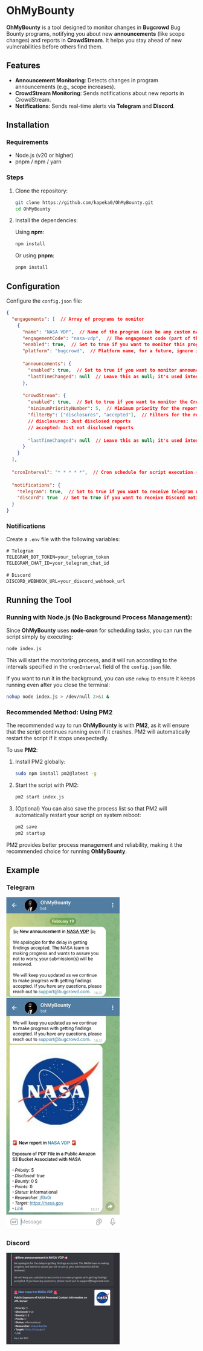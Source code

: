 # OhMyBounty

**OhMyBounty** is a tool designed to monitor changes in **Bugcrowd** Bug Bounty programs, notifying you about new **announcements** (like scope changes) and reports in **CrowdStream**. It helps you stay ahead of new vulnerabilities before others find them.

## Features

- **Announcement Monitoring**: Detects changes in program announcements (e.g., scope increases).
- **CrowdStream Monitoring**: Sends notifications about new reports in CrowdStream.
- **Notifications**: Sends real-time alerts via **Telegram** and **Discord**.

## Installation

### Requirements

- Node.js (v20 or higher)
- pnpm / npm / yarn

### Steps

1. Clone the repository:

    ```bash
    git clone https://github.com/kapeka0/OhMyBounty.git
    cd OhMyBounty
    ```

2. Install the dependencies:

    Using **npm**:

    ```bash
    npm install
    ```

    Or using **pnpm**:

    ```bash
    pnpm install
    ```

## Configuration

Configure the `config.json` file:

```json
{
  "engagements": [  // Array of programs to monitor
    {
      "name": "NASA VDP",  // Name of the program (can be any custom name)
      "engagementCode": "nasa-vdp",  // The engagement code (part of the URL for the program)
      "enabled": true,  // Set to true if you want to monitor this program
      "platform": "bugcrowd",  // Platform name, for a future, ignore it

      "announcements": {
        "enabled": true,  // Set to true if you want to monitor announcements (like scope changes, etc.)
        "lastTimeChanged": null  // Leave this as null; it's used internally to track the last update
      },

      "crowdStream": {
        "enabled": true,  // Set to true if you want to monitor the CrowdStream feed
        "minimumPriorityNumber": 5,  // Minimum priority for the reports to notify about
        "filterBy": ["disclosures", "accepted"],  // Filters for the report status (must have at least one value)
        // disclosures: Just disclosed reports
        // accepted: Just not disclosed reports
        
        "lastTimeChanged": null  // Leave this as null; it's used internally to track the last update
      }
    }
  ],

  "cronInterval": "* * * * *",  // Cron schedule for script execution (this runs every minute by default)

  "notifications": {
    "telegram": true,  // Set to true if you want to receive Telegram notifications
    "discord": true  // Set to true if you want to receive Discord notifications
  }
}
```

### Notifications

Create a `.env` file with the following variables:

```
# Telegram
TELEGRAM_BOT_TOKEN=your_telegram_token
TELEGRAM_CHAT_ID=your_telegram_chat_id

# Discord
DISCORD_WEBHOOK_URL=your_discord_webhook_url
```

## Running the Tool

### Running with Node.js (No Background Process Management):

Since **OhMyBounty** uses **node-cron** for scheduling tasks, you can run the script simply by executing:

```bash
node index.js
```

This will start the monitoring process, and it will run according to the intervals specified in the `cronInterval` field of the `config.json` file.

If you want to run it in the background, you can use `nohup` to ensure it keeps running even after you close the terminal:

```bash
nohup node index.js > /dev/null 2>&1 &
```

### Recommended Method: Using PM2

The recommended way to run **OhMyBounty** is with **PM2**, as it will ensure that the script continues running even if it crashes. PM2 will automatically restart the script if it stops unexpectedly.

To use **PM2**:

1. Install PM2 globally:

    ```bash
    sudo npm install pm2@latest -g
    ```

2. Start the script with PM2:

    ```bash
    pm2 start index.js
    ```

3. (Optional) You can also save the process list so that PM2 will automatically restart your script on system reboot:

    ```bash
    pm2 save
    pm2 startup
    ```

PM2 provides better process management and reliability, making it the recommended choice for running **OhMyBounty**.
 
## Example
### Telegram
<img src="./assets/ex1.jpeg" width="300"/>
<img src="./assets/ex2.jpeg" width="300"/>

### Discord
<img src="./assets/ex3.png" width="300"/>
